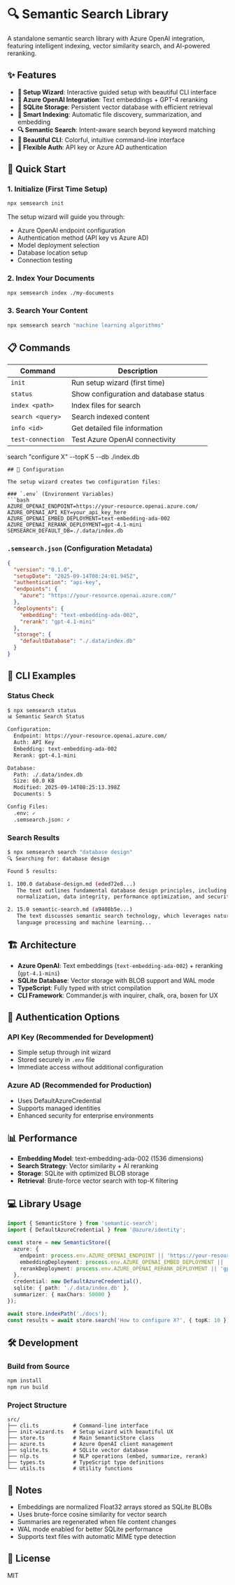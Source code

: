 # 🔍 Semantic Search Library

A standalone semantic search library with Azure OpenAI integration, featuring intelligent indexing, vector similarity search, and AI-powered reranking.

## ✨ Features

- **🎯 Setup Wizard**: Interactive guided setup with beautiful CLI interface
- **🧠 Azure OpenAI Integration**: Text embeddings + GPT-4 reranking
- **💾 SQLite Storage**: Persistent vector database with efficient retrieval
- **📁 Smart Indexing**: Automatic file discovery, summarization, and embedding
- **🔍 Semantic Search**: Intent-aware search beyond keyword matching
- **🎨 Beautiful CLI**: Colorful, intuitive command-line interface
- **🔐 Flexible Auth**: API key or Azure AD authentication

## 🚀 Quick Start

### 1. Initialize (First Time Setup)
```bash
npx semsearch init
```
The setup wizard will guide you through:
- Azure OpenAI endpoint configuration  
- Authentication method (API key vs Azure AD)
- Model deployment selection
- Database location setup
- Connection testing

### 2. Index Your Documents
```bash
npx semsearch index ./my-documents
```

### 3. Search Your Content
```bash
npx semsearch search "machine learning algorithms"
```

## 📋 Commands

| Command | Description |
|---------|-------------|
| `init` | Run setup wizard (first time) |
| `status` | Show configuration and database status |
| `index <path>` | Index files for search |
| `search <query>` | Search indexed content |
| `info <id>` | Get detailed file information |
| `test-connection` | Test Azure OpenAI connectivity |
  search "configure X" --topK 5 --db ./index.db
```
## 🔧 Configuration

The setup wizard creates two configuration files:

### `.env` (Environment Variables)
```bash
AZURE_OPENAI_ENDPOINT=https://your-resource.openai.azure.com/
AZURE_OPENAI_API_KEY=your_api_key_here
AZURE_OPENAI_EMBED_DEPLOYMENT=text-embedding-ada-002
AZURE_OPENAI_RERANK_DEPLOYMENT=gpt-4.1-mini
SEMSEARCH_DEFAULT_DB=./.data/index.db
```

### `.semsearch.json` (Configuration Metadata)
```json
{
  "version": "0.1.0",
  "setupDate": "2025-09-14T08:24:01.945Z",
  "authentication": "api-key",
  "endpoints": {
    "azure": "https://your-resource.openai.azure.com/"
  },
  "deployments": {
    "embedding": "text-embedding-ada-002",
    "rerank": "gpt-4.1-mini"
  },
  "storage": {
    "defaultDatabase": "./.data/index.db"
  }
}
```

## 🎨 CLI Examples

### Status Check
```bash
$ npx semsearch status
📊 Semantic Search Status

Configuration:
  Endpoint: https://your-resource.openai.azure.com/
  Auth: API Key
  Embedding: text-embedding-ada-002
  Rerank: gpt-4.1-mini

Database:
  Path: ./.data/index.db
  Size: 60.0 KB
  Modified: 2025-09-14T08:25:13.398Z
  Documents: 5

Config Files:
  .env: ✓
  .semsearch.json: ✓
```

### Search Results
```bash
$ npx semsearch search "database design"
🔍 Searching for: database design

Found 5 results:

1. 100.0 database-design.md (eded72e8...)
   The text outlines fundamental database design principles, including 
   normalization, data integrity, performance optimization, and security...

2. 15.0 semantic-search.md (a9408b5e...)
   The text discusses semantic search technology, which leverages natural
   language processing and machine learning...
```

## 🏗️ Architecture

- **Azure OpenAI**: Text embeddings (`text-embedding-ada-002`) + reranking (`gpt-4.1-mini`)
- **SQLite Database**: Vector storage with BLOB support and WAL mode
- **TypeScript**: Fully typed with strict compilation
- **CLI Framework**: Commander.js with inquirer, chalk, ora, boxen for UX

## 🔐 Authentication Options

### API Key (Recommended for Development)
- Simple setup through init wizard
- Stored securely in `.env` file
- Immediate access without additional configuration

### Azure AD (Recommended for Production)
- Uses DefaultAzureCredential
- Supports managed identities
- Enhanced security for enterprise environments

## 📊 Performance

- **Embedding Model**: text-embedding-ada-002 (1536 dimensions)
- **Search Strategy**: Vector similarity + AI reranking
- **Storage**: SQLite with optimized BLOB storage
- **Retrieval**: Brute-force vector search with top-K filtering

## 💻 Library Usage

```typescript
import { SemanticStore } from 'semantic-search';
import { DefaultAzureCredential } from '@azure/identity';

const store = new SemanticStore({
  azure: {
    endpoint: process.env.AZURE_OPENAI_ENDPOINT || 'https://your-resource.openai.azure.com/',
    embeddingDeployment: process.env.AZURE_OPENAI_EMBED_DEPLOYMENT || 'text-embedding-ada-002',
    rerankDeployment: process.env.AZURE_OPENAI_RERANK_DEPLOYMENT || 'gpt-4.1-mini'
  },
  credential: new DefaultAzureCredential(),
  sqlite: { path: './.data/index.db' },
  summarizer: { maxChars: 50000 }
});

await store.indexPath('./docs');
const results = await store.search('How to configure X?', { topK: 10 });
```

## 🛠️ Development

### Build from Source
```bash
npm install
npm run build
```

### Project Structure
```
src/
├── cli.ts           # Command-line interface
├── init-wizard.ts   # Setup wizard with beautiful UX
├── store.ts         # Main SemanticStore class
├── azure.ts         # Azure OpenAI client management
├── sqlite.ts        # SQLite vector database
├── nlp.ts           # NLP operations (embed, summarize, rerank)
├── types.ts         # TypeScript type definitions
└── utils.ts         # Utility functions
```

## 📝 Notes

- Embeddings are normalized Float32 arrays stored as SQLite BLOBs
- Uses brute-force cosine similarity for vector search
- Summaries are regenerated when file content changes
- WAL mode enabled for better SQLite performance
- Supports text files with automatic MIME type detection

## 📝 License

MIT
